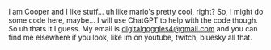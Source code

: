 I am Cooper and I like stuff... uh like mario's pretty cool, right? So, I might do some code here, maybe... I will use ChatGPT to help with the code though. So uh thats it I guess.
My email is digitalgoggles4@gmail.com and you can find me elsewhere if you look, like im on youtube, twitch, bluesky all that.
